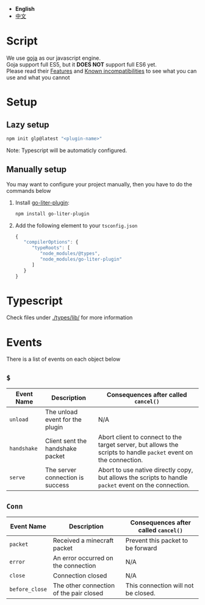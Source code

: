 
- **English**
- [中文](./README_zh.MD)

# Script

We use [goja](https://github.com/dop251/goja) as our javascript engine.  
Goja support full ES5, but it **DOES NOT** support full ES6 yet.  
Please read their [Features](https://github.com/dop251/goja#features) and [Known incompatibilities](https://github.com/dop251/goja#known-incompatibilities-and-caveats) to see what you can use and what you cannot

# Setup

## Lazy setup

```sh
npm init glp@latest "<plugin-name>"
```

Note: Typescript will be automaticly configured.

## Manually setup

You may want to configure your project manually, then you have to do the commands below

1. Install [go-liter-plugin](https://www.npmjs.com/package/go-liter-plugin):
   ```sh
   npm install go-liter-plugin
   ```

2. Add the following element to your `tsconfig.json`
   ```js
   {
      "compilerOptions": {
         "typeRoots": [
            "node_modules/@types",
            "node_modules/go-liter-plugin"
         ]
      }
   }
   ```

# Typescript

Check files under [./types/lib/](./types/lib/) for more information

# Events

There is a list of events on each object below

## `$`

| Event Name  | Description  | Consequences after called `cancel()` |
|-------------|--------------|--------------------------------------|
| `unload`    | The unload event for the plugin | N/A |
| `handshake` | Client sent the handshake packet | Abort client to connect to the target server, but allows the scripts to handle `packet` event on the connection. |
| `serve`     | The server connection is success | Abort to use native directly copy, but allows the scripts to handle `packet` event on the connection. |

## `Conn`

| Event Name  | Description  | Consequences after called `cancel()` |
|-------------|--------------|--------------------------------------|
| `packet`    | Received a minecraft packet | Prevent this packet to be forward |
| `error`     | An error occurred on the connection | N/A |
| `close`     | Connection closed | N/A |
| `before_close` | The other connection of the pair closed | This connection will not be closed. |

